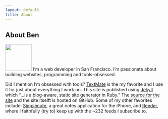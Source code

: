 ```yaml
---
layout: default
title: About
---
```


## About Ben

<img src="http://www.gravatar.com/avatar/b33367f25f1fe9f74ac257428580df25.png" class="callout" height="84" width="84" />
I’m a web developer in San Francisco. I’m passionate about building websites, programming and tools-obsessed.

Did I mention I’m obsessed with tools? [TextMate][tm] is the my favorite and I use it for just about everything I work on. This site is published using [Jekyll][jk] which “…is a blog-aware, static site generator in Ruby.” The [source for the site][src] and the site itselft is hosted on GitHub. Some of my other favorites include: [Simplenote][sn], a great notes application for the iPhone, and [Reeder][reeder], where I faithfully (try to) keep up with the ~232 feeds I subscribe to.

[tm]: http://macromates.com/
[jk]: http://jekyllrb.com/
[src]: http://github.com/benubois/benubois.github.com
[va]: http://versionsapp.com/
[sn]: http://www.simplenoteapp.com/
[reeder]: http://reederapp.com/

